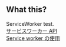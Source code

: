 ## What this?
ServiceWorker test.  
[サービスワーカー API](https://developer.mozilla.org/ja/docs/Web/API/Service_Worker_API)  
[Service worker の使用](https://developer.mozilla.org/ja/docs/Web/API/Service_Worker_API/Using_Service_Workers)
